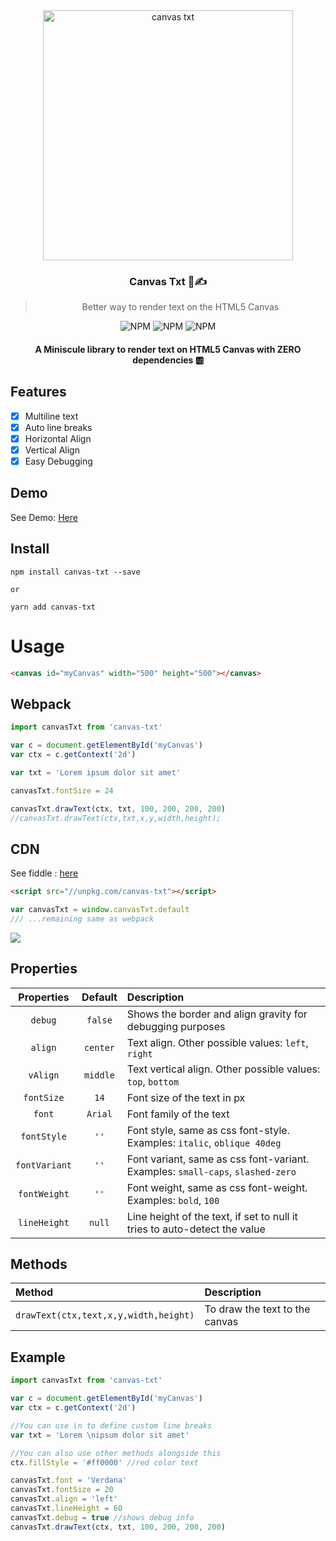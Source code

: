 <div align="center">
<img src="https://i.imgur.com/Te6TkKz.png" width=400 alt="canvas txt">
<h3>Canvas Txt 📐✍</h3>
<blockquote>
Better way to render text on the HTML5 Canvas
</blockquote>

<p align="center">

<img alt="NPM" src="https://img.shields.io/bundlephobia/minzip/canvas-txt?style=flat-square">

<img alt="NPM" src="https://img.shields.io/npm/v/canvas-txt?style=flat-square">

<img alt="NPM" src="https://img.shields.io/npm/l/canvas-txt?style=flat-square">

</p>

#### A Miniscule library to render text on HTML5 Canvas with ZERO dependencies 🆎

</div>

## Features

- [x] Multiline text
- [x] Auto line breaks
- [x] Horizontal Align
- [x] Vertical Align
- [x] Easy Debugging

## Demo

See Demo: [Here](https://canvas-txt.geongeorge.com)

## Install

```
npm install canvas-txt --save

or

yarn add canvas-txt
```

# Usage

```html
<canvas id="myCanvas" width="500" height="500"></canvas>
```

## Webpack

```javascript
import canvasTxt from 'canvas-txt'

var c = document.getElementById('myCanvas')
var ctx = c.getContext('2d')

var txt = 'Lorem ipsum dolor sit amet'

canvasTxt.fontSize = 24

canvasTxt.drawText(ctx, txt, 100, 200, 200, 200)
//canvasTxt.drawText(ctx,txt,x,y,width,height);
```

## CDN

See fiddle : <a href="https://jsfiddle.net/geongeorgek/9bamges1/10/">here</a>

```html
<script src="//unpkg.com/canvas-txt"></script>
```

```javascript
var canvasTxt = window.canvasTxt.default
/// ...remaining same as webpack
```

![](https://i.imgur.com/qV2x2zV.jpg)

## Properties

|  Properties   | Default  | Description                                                                    |
| :-----------: | :------: | :----------------------------------------------------------------------------- |
|    `debug`    | `false`  | Shows the border and align gravity for debugging purposes                      |
|    `align`    | `center` | Text align. Other possible values: `left`, `right`                             |
|   `vAlign`    | `middle` | Text vertical align. Other possible values: `top`, `bottom`                    |
|  `fontSize`   |   `14`   | Font size of the text in px                                                    |
|    `font`     | `Arial`  | Font family of the text                                                        |
|  `fontStyle`  |   `''`   | Font style, same as css font-style. Examples: `italic`, `oblique 40deg`        |
| `fontVariant` |   `''`   | Font variant, same as css font-variant. Examples: `small-caps`, `slashed-zero` |
| `fontWeight`  |   `''`   | Font weight, same as css font-weight. Examples: `bold`, `100`                  |
| `lineHeight`  |  `null`  | Line height of the text, if set to null it tries to auto-detect the value      |

## Methods

| Method                                | Description                    |
| :------------------------------------ | :----------------------------- |
| `drawText(ctx,text,x,y,width,height)` | To draw the text to the canvas |

## Example

```javascript
import canvasTxt from 'canvas-txt'

var c = document.getElementById('myCanvas')
var ctx = c.getContext('2d')

//You can use \n to define custom line breaks
var txt = 'Lorem \nipsum dolor sit amet'

//You can also use other methods alongside this
ctx.fillStyle = '#ff0000' //red color text

canvasTxt.font = 'Verdana'
canvasTxt.fontSize = 20
canvasTxt.align = 'left'
canvasTxt.lineHeight = 60
canvasTxt.debug = true //shows debug info
canvasTxt.drawText(ctx, txt, 100, 200, 200, 200)
```

